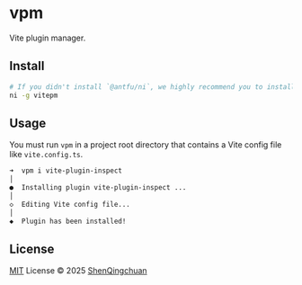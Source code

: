 # vpm

Vite plugin manager.

## Install

```bash
# If you didn't install `@antfu/ni`, we highly recommend you to install it.
ni -g vitepm
```

## Usage

You must run `vpm` in a project root directory that contains a Vite config file like `vite.config.ts`.

```bash
➜  vpm i vite-plugin-inspect
│
●  Installing plugin vite-plugin-inspect ...
│
◇  Editing Vite config file...
│
◆  Plugin has been installed!
```

## License

[MIT](./LICENSE) License © 2025 [ShenQingchuan](https://github.com/ShenQingchuan)
